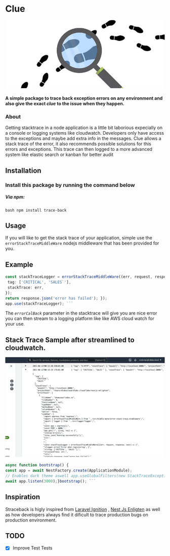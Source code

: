 


# Clue
![Clue Image](https://raw.githubusercontent.com/uncle-tee/clue/main/assests/clue-image.jpeg)


####  A  simple package to trace back exception errors on any environment  and also give the exact ***clue*** to the issue when they happen.


### About
Getting stacktrace in a node application is a little bit laborious expecially on a console or logging systems like cloudwatch. Developers only have access to the exceptions and maybe add extra info in the messages. Clue allows a stack trace of the error, it also recommends possible solutions for this errors and exceptions.  This trace can then logged to a more advanced system like elastic search or kanban for better audit

## Installation
### Install this package by running  the command below
##### Via npm:
```bash npm install trace-back```


## Usage
If you will like to get the stack trace of your application, simple use the `errorStackTraceMiddleWare` nodejs middleware that has been provided for you.
##   Example
 ```typescript 
const stackTraceLogger = errorStackTraceMiddleWare((err, request, response, next) => { logger.error('Error when registering', {    
  tag: ['CRITICAL', 'SALES`'],    
  stackTrace: err,    
}); 
return response.json('error has failed'); });
app.use(stackTraceLogger); ``` 
```
The *`errorCalBack`*  parameter in the stacktrace will give you are nice error you can then stream to a logging platform like like AWS cloud watch for your use.

## Stack Trace Sample after streamlined to cloudwatch.
![enter image description here](https://raw.githubusercontent.com/uncle-tee/clue/main/assests/aws-cloud-watch-log-sample.png)

```typescript 
async function bootstrap() {    
const app = await NestFactory.create(ApplicationModule);    
// Enables dark theme aswell app.useGlobalFilters(new StackTraceExceptionFilter({ errorTrace: (stackTrace: ErrorStackTrace, request, response)  => {  console.log(errorTrace) }}));    
await app.listen(3000);}bootstrap(); ```   
```
## Inspiration
Straceback is higly inspired from  [Laravel Ignition](https://github.com/facade/ignition) ,  [Nest Js Enligten](https://github.com/facade/ignition) as well as how developers always find it dificult to trace production bugs on production environment.

## TODO
- [x] Improve Test Tests
